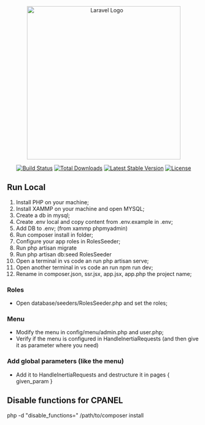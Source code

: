 <p align="center"><a href="https://laravel.com" target="_blank"><img src="https://raw.githubusercontent.com/laravel/art/master/logo-lockup/5%20SVG/2%20CMYK/1%20Full%20Color/laravel-logolockup-cmyk-red.svg" width="400" alt="Laravel Logo"></a></p>

<p align="center">
<a href="https://github.com/laravel/framework/actions"><img src="https://github.com/laravel/framework/workflows/tests/badge.svg" alt="Build Status"></a>
<a href="https://packagist.org/packages/laravel/framework"><img src="https://img.shields.io/packagist/dt/laravel/framework" alt="Total Downloads"></a>
<a href="https://packagist.org/packages/laravel/framework"><img src="https://img.shields.io/packagist/v/laravel/framework" alt="Latest Stable Version"></a>
<a href="https://packagist.org/packages/laravel/framework"><img src="https://img.shields.io/packagist/l/laravel/framework" alt="License"></a>
</p>

## Run Local

1. Install PHP on your machine;
2. Install XAMMP on your machine and open MYSQL;
3. Create a db in mysql;
4. Create .env local and copy content from .env.example in .env;
5. Add DB to .env; (from xammp phpmyadmin)
6. Run composer install in folder;
7. Configure your app roles in RolesSeeder;
8. Run php artisan migrate
9. Run php artisan db:seed RolesSeeder
10. Open a terminal in vs code an run php artisan serve;
11. Open another terminal in vs code an run npm run dev;
12. Rename in composer.json, ssr.jsx, app.jsx, app.php the project name;

### Roles

- Open database/seeders/RolesSeeder.php and set the roles;

### Menu

- Modify the menu in config/menu/admin.php and user.php;
- Verify if the menu is configured in HandleInertiaRequests (and then give it as parameter where you need)

### Add global parameters (like the menu)

- Add it to HandleInertiaRequests and destructure it in pages { given_param }

## Disable functions for CPANEL

php -d "disable_functions=" /path/to/composer install
